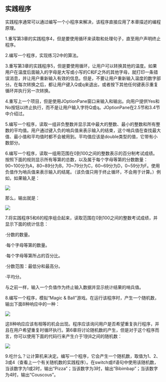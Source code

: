    

## 实践程序

实践程序通常可以通过编写一个小程序来解决，该程序直接应用了本章描述的编程原理。

1.重写第3章的实践程序4，但是要使用循环来读取和处理句子，直至用户声明终止程序。

2.编写一个程序，实现练习2中的算法。

3.重写第3章的实践程序5，但是要使用循环，让用户可以转换其他的温度。如果用户在温度后面输入的字母是大写或小写的C和F之外的其他字母，就打印一条错误消息，并让用户重新输入有效的信息。但是，不要让用户重新输入温度的数字部分。在每次转换之后，都让用户键入Q或q来退出，或者按下其他任何键表示重复循环并执行另一次转换。

4.重写上一个项目，但是使用JOptionPane窗口来输入和输出。向用户提供Yes和No按钮以终止执行，而不是让用户输入字符Q或q。JOptionPane在2.5节和3.4节中介绍过。

5.编写一个程序，读取一组非负整数并显示其中最大的整数、最小的整数和所有整数的平均值。用户通过键入负的哨兵值来表示输入的结束，这个哨兵值在查找最大值、最小值和平均值时都不会被用到。平均值应该是double类型的值，它带有小数部分。

6.编写一个程序，读取一组用范围在0到100之间的整数表示的百分制考试成绩。按照下面的规则显示所有等第的总数，以及属于每个字母等第的分数数量：90~100分为A，80~89分为B，70~79分为C，60~69分为D，0~59分为F。使用负值作为哨兵值来表示输入的结尾。（该负值只用于终止循环，不会用于计算。）例如，如果输入是：

![](../Images/image10076.gif)

那么，输出就是：

![](../Images/image10077.gif)

7.将实践程序5和6的程序组合起来，读取范围在0到100之间的整数考试成绩，并显示下面的统计信息：

·分数的数量。

·每个字母等第的数量。

·每个字母等第所占的百分比。

·分数范围：最低分和最高分。

·平均分。

与之前一样，输入一个负值作为终止输入数据并显示统计结果的哨兵值。

8.编写一个程序，模拟“Magic & Ball”游戏。在运行该程序时，产生一个随机数，输出下面8种响应中的一种：

![](../Images/image10078.gif)

这8种响应应该有相等的机会出现。程序应该询问用户是否希望重复执行程序，并且在用户希望重复时循环执行。第6章将讨论随机数的产生，但是对于这个程序而言，你可以使用下面的代码行来产生介于1到8之间的随机数：

![](../Images/image10079.gif)

9.吃什么？让计算机来决定。编写一个程序，它会产生一个随机数，取值为1、2、3或4（查看上一个有关随机数的实践程序）。在switch或if语句中使用该随机数，当该数字为1或2时，输出“Pizza”；当该数字为3时，输出“Bibimbap”；当该数字为4时，输出“Couscous”。